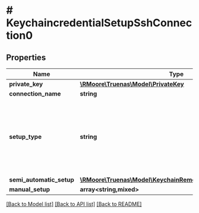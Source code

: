 # # KeychaincredentialSetupSshConnection0

## Properties

Name | Type | Description | Notes
------------ | ------------- | ------------- | -------------
**private_key** | [**\RMoore\Truenas\Model\PrivateKey**](PrivateKey.md) |  | [optional]
**connection_name** | **string** |  | [optional]
**setup_type** | **string** | 1) Generating SSH Key Pair if required 2) Setting up SSH Credentials based on &#x60;setup_type&#x60; | [optional] [default to 'MANUAL']
**semi_automatic_setup** | [**\RMoore\Truenas\Model\KeychainRemoteSshSemiautomaticSetup**](KeychainRemoteSshSemiautomaticSetup.md) |  | [optional]
**manual_setup** | **array<string,mixed>** |  | [optional]

[[Back to Model list]](../../README.md#models) [[Back to API list]](../../README.md#endpoints) [[Back to README]](../../README.md)
